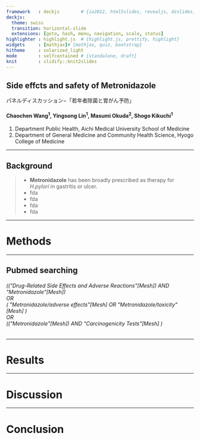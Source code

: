 ```yaml
---
framework   : deckjs        # {io2012, html5slides, revealjs, dzslides, ...}
deckjs:
  theme: swiss
  transition: horizontal-slide
  extensions: [goto, hash, menu, navigation, scale, status]
highlighter : highlight.js  # {highlight.js, prettify, highlight}
widgets     : [mathjax]# {mathjax, quiz, bootstrap}
hitheme     : solarized_light 
mode        : selfcontained # {standalone, draft}
knit        : slidify::knit2slides  
---
```



## Side effcts and safety of Metronidazole 
パネルディスカッション$-$「若年者除菌と胃がん予防」

#### Chaochen Wang$^1$, Yingsong Lin$^1$, Masumi Okuda$^2$, Shogo Kikuchi$^1$

1. Department Public Health, Aichi Medical University School of Medicine
2. Department of General Medicine and Community Health Science, Hyogo College of Medicine


---
## Background
> - **Metronidazole** has been broadly prescribed as therapy for $H. pylori$ in gastritis or ulcer. 
> - fda
> - fda
> - fda
> - fda


---

# Methods

--- 
## Pubmed searching 

###### (("Drug-Related Side Effects and Adverse Reactions"[Mesh]) AND "Metronidazole"[Mesh]) <br> OR <br> ( "Metronidazole/adverse effects"[Mesh] OR "Metronidazole/toxicity"[Mesh] ) <br> OR <br>  (("Metronidazole"[Mesh]) AND "Carcinogenicity Tests"[Mesh] )



---

# Results

---

# Discussion

--- 

# Conclusion





